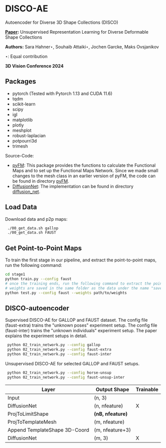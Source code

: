 # DISCO-AE
Autoencoder for Diverse 3D Shape Collections (DISCO)

**[Paper](https://arxiv.org/abs/2310.18141):** Unsupervised Representation Learning for Diverse Deformable Shape
Collections

**Authors:** Sara Hahner⋆, Souhaib Attaiki⋆, Jochen Garcke, Maks Ovsjanikov 

⋆: Equal contribution

**3D Vision Conference 2024**

## Packages

- pytorch (Tested with Pytorch 1.13 and CUDA 11.6)
- tqdm
- scikit-learn
- scipy
- igl 
- matplotlib
- plotly
- meshplot
- robust-laplacian 
- potpourri3d 
- trimesh

Source-Code:
- [pyFM](https://github.com/RobinMagnet/pyFM/tree/master/pyFM): This package provides the functions to calculate the Functional Maps and to set up the Functional Maps Network. Since we made small changes to the mesh class in an earlier version of pyFM, the code can be found in directory [pyFM](https://github.com/Fraunhofer-SCAI/DISCO-AE/tree/main/pyFM).
- [DiffusionNet](https://github.com/nmwsharp/diffusion-net): The implementation can be found in directory [diffusion_net](https://github.com/Fraunhofer-SCAI/DISCO-AE/tree/main/diffusion_net).

## Load Data

Download data and p2p maps: 

   ```sh
    ./00_get_data.sh gallop
    ./00_get_data.sh FAUST
   ```

   
## Get Point-to-Point Maps 
To train the first stage in our pipeline, and extract the point-to-point maps, run the following command:

   ```sh
   cd stage1
   python train.py --config faust
   # once the training ends, run the following command to extract the point-to-point maps
   # weights are saved in the same folder as the data under the name "saved_models_DatasetName"
   python test.py --config faust --weights path/to/weights
   ```


## DISCO-autoencoder

Supervised DISCO-AE for GALLOP and FAUST dataset. The config file (faust-extra) trains the "unknown poses" experiment setup. The config file (faust-inter) trains the "unknown individuals" experiment setup. 
The paper explains the experiment setups in detail.

   ```sh
    python 02_train_network.py --config gallop
    python 02_train_network.py --config faust-extra
    python 02_train_network.py --config faust-inter
   ```

Unsupervised DISCO-AE for selected GALLOP and FAUST setups.

   ```sh
    python 02_train_network.py --config horse-unsup
    python 02_train_network.py --config faust-unsup-inter
   ```


| **Layer**          | **Output Shape**   | **Trainable** |
|--------------------|--------------------|---------------|
| Input              | (n, 3)             |               |
| DiffusionNet       | (n, nfeature)      | X             |
| ProjToLimitShape   | **(nB, nfeature)** |               |
| ProjToTemplateMesh | (m, nfeature)      |               |
| Append TemplateShape 3D-Coord | (m, nfeature+3)      |               |
| DiffusionNet       | (m, 3)             | X             |

